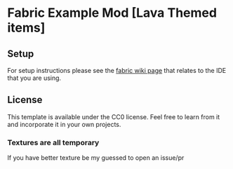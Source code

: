 # Fabric Example Mod [Lava Themed items]

## Setup

For setup instructions please see the [fabric wiki page](https://fabricmc.net/wiki/tutorial:setup) that relates to the IDE that you are using.

## License

This template is available under the CC0 license. Feel free to learn from it and incorporate it in your own projects.

### Textures are all temporary

If you have better texture be my guessed to open an issue/pr

